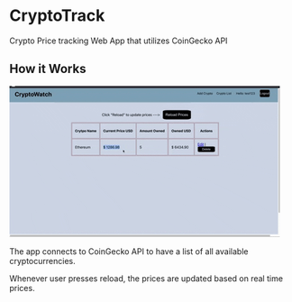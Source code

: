 # CryptoTrack
Crypto Price tracking Web App that utilizes CoinGecko API

## How it Works

![](giphy.gif)

The app connects to CoinGecko API to have a list of all available cryptocurrencies.

Whenever user presses reload, the prices are updated based on real time prices.

